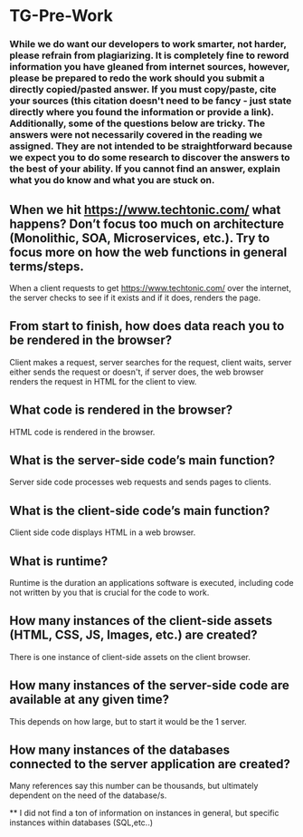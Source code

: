 # TG-Pre-Work

### While we do want our developers to work smarter, not harder, please refrain from plagiarizing.  It is completely fine to reword information you have gleaned from internet sources, however, please be prepared to redo the work should you submit a directly copied/pasted answer.  If you must copy/paste, cite your sources (this citation doesn't need to be fancy - just state directly where you found the information or provide a link).  Additionally, some of the questions below are tricky.  The answers were not necessarily covered in the reading we assigned.  They are not intended to be straightforward because we expect you to do some research to discover the answers to the best of your ability.  If you cannot find an answer, explain what you do know and what you are stuck on.  

## When we hit https://www.techtonic.com/ what happens? Don’t focus too much on architecture (Monolithic, SOA, Microservices, etc.). Try to focus more on how the web functions in general terms/steps.

When a client requests to get https://www.techtonic.com/ over the internet, the server checks to see if it exists and if it does, renders the page.


## From start to finish, how does data reach you to be rendered in the browser?

Client makes a request, server searches for the request, client waits, server either sends the request or doesn't, if server does, the web browser renders the request in HTML for the client to view.

## What code is rendered in the browser?

HTML code is rendered in the browser.

## What is the server-side code’s main function?

Server side code processes web requests and sends pages to clients.

## What is the client-side code’s main function?

Client side code displays HTML in a web browser.

## What is runtime?

Runtime is the duration an applications software is executed, including code not written by you that is crucial for the code to work.

## How many instances of the client-side assets (HTML, CSS, JS, Images, etc.) are created?

There is one instance of client-side assets on the client browser.

## How many instances of the server-side code are available at any given time?

This depends on how large, but to start it would be the 1 server.

## How many instances of the databases connected to the server application are created?

Many references say this number can be thousands, but ultimately dependent on the need of the database/s.

** I did not find a ton of information on instances in general, but specific instances within databases (SQL,etc..)
